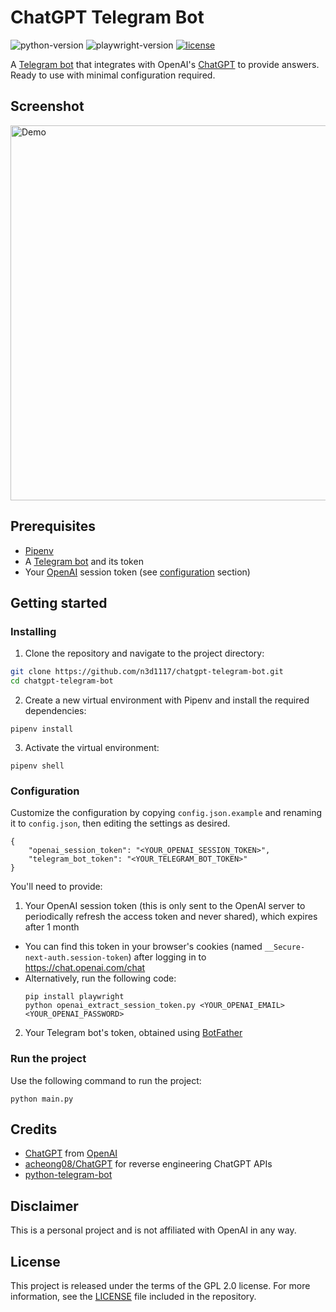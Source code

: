 # ChatGPT Telegram Bot
![python-version](https://img.shields.io/badge/python-3.10-blue.svg)
![playwright-version](https://img.shields.io/badge/playwright-1.28.0-green.svg)
[![license](https://img.shields.io/badge/License-GPL%202.0-brightgreen.svg)](LICENSE)

A [Telegram bot](https://core.telegram.org/bots/api) that integrates with OpenAI's [ChatGPT](https://openai.com/blog/chatgpt/) to provide answers. Ready to use with minimal configuration required.

## Screenshot
<img width="600" alt="Demo" src="https://user-images.githubusercontent.com/11541888/205508077-c6fa9c30-242e-4605-81a6-1049ca0060f3.png">

## Prerequisites
- [Pipenv](https://pipenv.readthedocs.io/en/latest/)
- A [Telegram bot](https://core.telegram.org/bots#6-botfather) and its token
- Your [OpenAI](https://openai.com) session token (see [configuration](#configuration) section)

## Getting started

### Installing
1. Clone the repository and navigate to the project directory:

```bash
git clone https://github.com/n3d1117/chatgpt-telegram-bot.git
cd chatgpt-telegram-bot
```

2. Create a new virtual environment with Pipenv and install the required dependencies:

```
pipenv install
```

3. Activate the virtual environment:

```
pipenv shell
```

### Configuration
Customize the configuration by copying `config.json.example` and renaming it to `config.json`, then editing the settings as desired.
```
{
    "openai_session_token": "<YOUR_OPENAI_SESSION_TOKEN>",
    "telegram_bot_token": "<YOUR_TELEGRAM_BOT_TOKEN>"
}
```
You'll need to provide:
1. Your OpenAI session token (this is only sent to the OpenAI server to periodically refresh the access token and never shared), which expires after 1 month
  - You can find this token in your browser's cookies (named `__Secure-next-auth.session-token`) after logging in to https://chat.openai.com/chat
  - Alternatively, run the following code:
    ```shell
    pip install playwright
    python openai_extract_session_token.py <YOUR_OPENAI_EMAIL> <YOUR_OPENAI_PASSWORD>
    ```
2. Your Telegram bot's token, obtained using [BotFather](http://t.me/botfather)

### Run the project
Use the following command to run the project:
```
python main.py
```

## Credits
- [ChatGPT](https://chat.openai.com/chat) from [OpenAI](https://openai.com)
- [acheong08/ChatGPT](https://github.com/acheong08/ChatGPT) for reverse engineering ChatGPT APIs
- [python-telegram-bot](https://python-telegram-bot.org)

## Disclaimer
This is a personal project and is not affiliated with OpenAI in any way.

## License
This project is released under the terms of the GPL 2.0 license. For more information, see the [LICENSE](LICENSE) file included in the repository.
